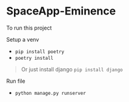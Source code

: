 # SpaceApp-Eminence


To run this project

Setup a venv
- `pip install poetry`
- `poetry install`
> Or just install django `pip install django`

Run file
- `python manage.py runserver`
